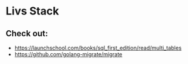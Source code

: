 # Livs Stack

## Check out:

- https://launchschool.com/books/sql_first_edition/read/multi_tables
- https://github.com/golang-migrate/migrate
